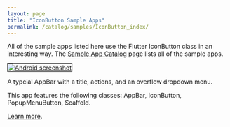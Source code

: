```yaml
---
layout: page
title: "IconButton Sample Apps"
permalink: /catalog/samples/IconButton_index/
---
```


All of the sample apps listed here use the Flutter IconButton class in an interesting way. The <a href="/catalog/samples/">Sample App Catalog</a> page lists all of the sample apps.

<div class="container-fluid">
  <div class="row" style="margin-bottom: 32px">
    <a href="/catalog/samples/basic-app-bar/">
      <div class="col-lg-3">
        <img style="border:1px solid #000000" src="https://storage.googleapis.com/flutter-catalog/cb4a54db8fb3726bf4293b9cc5cb12ce16883803/basic_app_bar_small.png" alt="Android screenshot" class="img-responsive">
      </div>
   </a>
    <div class="col-lg-9">
      <p>
        A typcial AppBar with a title, actions, and an overflow dropdown menu.
      </p>
      <p>
        This app features the following classes: AppBar, IconButton, PopupMenuButton, Scaffold.
      </p>
      <p>
        <a href="/catalog/samples/basic-app-bar/">Learn more</a>.
      </p>
    </div>
  </div>

</div>
